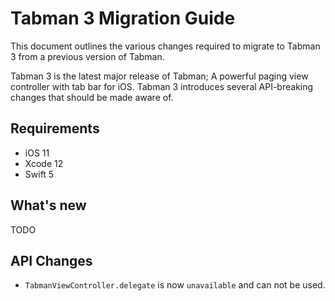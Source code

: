 # Tabman 3 Migration Guide

This document outlines the various changes required to migrate to Tabman 3 from a previous version of Tabman.

Tabman 3 is the latest major release of Tabman; A powerful paging view controller with tab bar for iOS. Tabman 3 introduces several API-breaking changes that should be made aware of.

## Requirements
- iOS 11
- Xcode 12
- Swift 5

## What's new

TODO

## API Changes
- `TabmanViewController.delegate` is now `unavailable` and can not be used.
